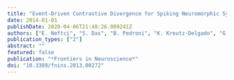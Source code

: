 ```yaml
---
title: "Event-Driven Contrastive Divergence for Spiking Neuromorphic Systems"
date: 2014-01-01
publishDate: 2020-04-06T21:48:26.089241Z
authors: ["E. Neftci", "S. Das", "B. Pedroni", "K. Kreutz-Delgado", "G. Cauwenberghs"]
publication_types: ["2"]
abstract: ""
featured: false
publication: "*Frontiers in Neuroscience*"
doi: "10.3389/fnins.2013.00272"
---
```


